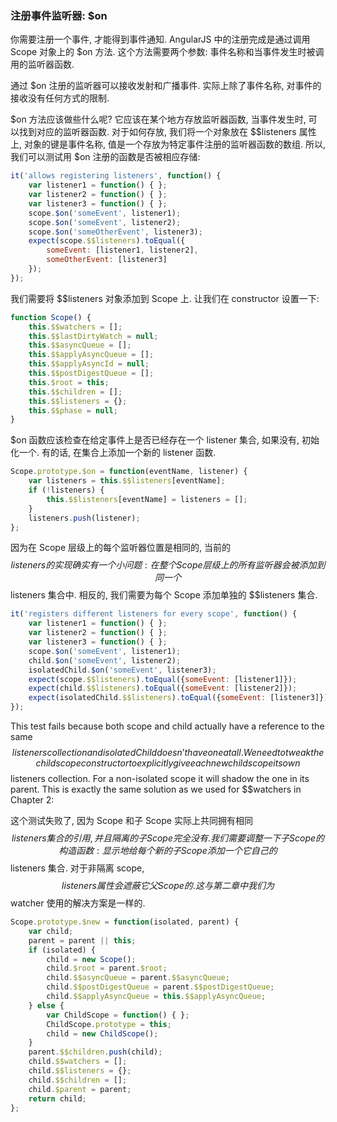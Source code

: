 ### 注册事件监听器: $on

你需要注册一个事件, 才能得到事件通知. AngularJS 中的注册完成是通过调用 Scope 对象上的 $on 方法. 这个方法需要两个参数: 事件名称和当事件发生时被调用的监听器函数.

通过 $on 注册的监听器可以接收发射和广播事件. 实际上除了事件名称, 对事件的接收没有任何方式的限制.

$on 方法应该做些什么呢? 它应该在某个地方存放监听器函数, 当事件发生时, 可以找到对应的监听器函数. 对于如何存放, 我们将一个对象放在 $$listeners 属性上, 对象的键是事件名称, 值是一个存放为特定事件注册的监听器函数的数组. 所以, 我们可以测试用 $on 注册的函数是否被相应存储:

```js
it('allows registering listeners', function() {
    var listener1 = function() { };
    var listener2 = function() { };
    var listener3 = function() { };
    scope.$on('someEvent', listener1);
    scope.$on('someEvent', listener2);
    scope.$on('someOtherEvent', listener3);
    expect(scope.$$listeners).toEqual({
        someEvent: [listener1, listener2],
        someOtherEvent: [listener3]
    });
});
```

我们需要将 $$listeners 对象添加到 Scope 上. 让我们在 constructor 设置一下:

```js
function Scope() {
    this.$$watchers = [];
    this.$$lastDirtyWatch = null;
    this.$$asyncQueue = [];
    this.$$applyAsyncQueue = [];
    this.$$applyAsyncId = null;
    this.$$postDigestQueue = [];
    this.$root = this;
    this.$$children = [];
    this.$$listeners = {};
    this.$$phase = null;
}
```

$on 函数应该检查在给定事件上是否已经存在一个 listener 集合, 如果没有, 初始化一个. 有的话, 在集合上添加一个新的 listener 函数.

```js
Scope.prototype.$on = function(eventName, listener) {
    var listeners = this.$$listeners[eventName];
    if (!listeners) {
        this.$$listeners[eventName] = listeners = [];
    }
    listeners.push(listener);
};
```

因为在 Scope 层级上的每个监听器位置是相同的, 当前的 $$listeners 的实现确实有一个小问题: 在整个 Scope 层级上的所有监听器会被添加到同一个 $$listeners 集合中. 相反的, 我们需要为每个 Scope 添加单独的 $$listeners 集合.

```js
it('registers different listeners for every scope', function() {
    var listener1 = function() { };
    var listener2 = function() { };
    var listener3 = function() { };
    scope.$on('someEvent', listener1);
    child.$on('someEvent', listener2);
    isolatedChild.$on('someEvent', listener3);
    expect(scope.$$listeners).toEqual({someEvent: [listener1]});
    expect(child.$$listeners).toEqual({someEvent: [listener2]});
    expect(isolatedChild.$$listeners).toEqual({someEvent: [listener3]});
});
```

This test fails because both scope and child actually have a reference to the same $$listeners
collection and isolatedChild doesn’t have one at all. We need to tweak the child scope constructor to explicitly give each new child scope its own $$listeners collection. For a non-isolated scope it will shadow the one in its parent. This is exactly the same solution as we used for
$$watchers in Chapter 2:

这个测试失败了, 因为 Scope 和子 Scope 实际上共同拥有相同 $$listeners 集合的引用, 并且隔离的子 Scope 完全没有. 我们需要调整一下子 Scope 的构造函数: 显示地给每个新的子 Scope 添加一个它自己的 $$listeners 集合. 对于非隔离 scope, $$listeners 属性会遮蔽它父 Scope 的. 这与第二章中我们为 $$watcher 使用的解决方案是一样的.

```js
Scope.prototype.$new = function(isolated, parent) {
    var child;
    parent = parent || this;
    if (isolated) {
        child = new Scope();
        child.$root = parent.$root;
        child.$$asyncQueue = parent.$$asyncQueue;
        child.$$postDigestQueue = parent.$$postDigestQueue;
        child.$$applyAsyncQueue = this.$$applyAsyncQueue;
    } else {
        var ChildScope = function() { };
        ChildScope.prototype = this;
        child = new ChildScope();
    }
    parent.$$children.push(child);
    child.$$watchers = [];
    child.$$listeners = {};
    child.$$children = [];
    child.$parent = parent;
    return child;
};
```
